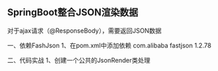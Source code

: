 
## SpringBoot整合JSON渲染数据
对于ajax请求（@ResponseBody），需要返回JSON数据

一、依赖FashJson
	1、在pom.xml中添加依赖
        <dependency>
            <groupId>com.alibaba</groupId>
            <artifactId>fastjson</artifactId>
            <version>1.2.78</version>
        </dependency>
        
二、代码实战
	1、创建一个公共的JsonRender类处理
	

		
